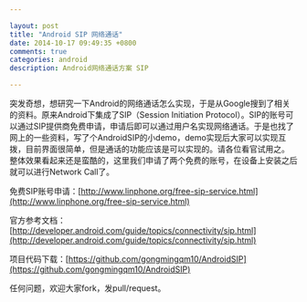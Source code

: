 ```yaml
---

layout: post
title: "Android SIP 网络通话"
date: 2014-10-17 09:49:35 +0800
comments: true
categories: android
description: Android网络通话方案 SIP

---
```


突发奇想，想研究一下Android的网络通话怎么实现，于是从Google搜到了相关的资料。原来Android下集成了SIP（Session Initiation Protocol）。SIP的账号可以通过SIP提供商免费申请，申请后即可以通过用户名实现网络通话。于是也找了网上的一些资料，写了个AndroidSIP的小demo，demo实现后大家可以实现互拨，目前界面很简单，但是通话的功能应该是可以实现的。请各位看官试用之。  
整体效果看起来还是蛮酷的，这里我们申请了两个免费的账号，在设备上安装之后就可以进行Network Call了。


免费SIP账号申请：[http://www.linphone.org/free-sip-service.html](http://www.linphone.org/free-sip-service.html)

官方参考文档：[http://developer.android.com/guide/topics/connectivity/sip.html](http://developer.android.com/guide/topics/connectivity/sip.html)  

项目代码下载：[https://github.com/gongmingqm10/AndroidSIP](https://github.com/gongmingqm10/AndroidSIP)  

任何问题，欢迎大家fork，发pull/request。
